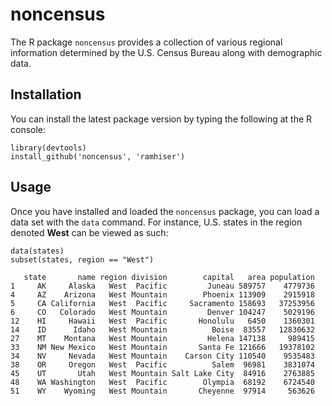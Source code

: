 # noncensus

The R package `noncensus` provides a collection of various regional information
determined by the U.S. Census Bureau along with demographic data.

## Installation

You can install the latest package version by typing the following at the R
console:

```
library(devtools)
install_github('noncensus', 'ramhiser')
```

## Usage

Once you have installed and loaded the `noncensus` package, you can load a data
set with the `data` command. For instance, U.S. states in the region
denoted **West** can be viewed as such:

```
data(states)
subset(states, region == "West")

   state       name region division        capital   area population
1     AK     Alaska   West  Pacific         Juneau 589757    4779736
4     AZ    Arizona   West Mountain        Phoenix 113909    2915918
5     CA California   West  Pacific     Sacramento 158693   37253956
6     CO   Colorado   West Mountain         Denver 104247    5029196
12    HI     Hawaii   West  Pacific       Honolulu   6450    1360301
14    ID      Idaho   West Mountain          Boise  83557   12830632
27    MT    Montana   West Mountain         Helena 147138     989415
33    NM New Mexico   West Mountain       Santa Fe 121666   19378102
34    NV     Nevada   West Mountain    Carson City 110540    9535483
38    OR     Oregon   West  Pacific          Salem  96981    3831074
45    UT       Utah   West Mountain Salt Lake City  84916    2763885
48    WA Washington   West  Pacific        Olympia  68192    6724540
51    WY    Wyoming   West Mountain       Cheyenne  97914     563626
```
